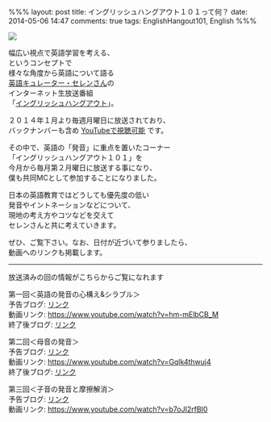 %%%
layout: post
title: イングリッシュハングアウト１０１って何？
date: 2014-05-06 14:47
comments: true
tags: EnglishHangout101, English
%%%

<img src="/assets/images/common/english-hangout101-logo.jpeg" />

幅広い視点で英語学習を考える、<br />
というコンセプトで<br />
様々な角度から英語について語る<br />
[英語キュレーター・セレンさん](http://cellen.jp/)の<br />
インターネット生放送番組<br />
「[イングリッシュハングアウト](http://wailingual.jp/column/hangout.html)」。

２０１４年１月より毎週月曜日に放送されており、<br />
バックナンバーも含め [YouTubeで視聴可能](https://www.youtube.com/channel/UC5bDl45j5grWyL2QYo_XyKw) です。

その中で、英語の「発音」に重点を置いたコーナー<br />
「イングリッシュハングアウト１０１」を<br />
今月から毎月第２月曜日に放送する事になり、<br />
僕も共同MCとして参加することになりました。

日本の英語教育ではどうしても優先度の低い<br />
発音やイントネーションなどについて、<br />
現地の考え方やコツなどを交えて<br />
セレンさんと共に考えていきます。

ぜひ、ご覧下さい。なお、日付が近づいて参りましたら、<br />
動画へのリンクも掲載します。

<hr />

放送済みの回の情報がこちらからご覧になれます

第一回＜英語の発音の心構え&シラブル＞<br />
予告ブログ: <a href="/2014/05/12/english-hangout-101-1/">リンク</a><br />
動画リンク: <a href="https://www.youtube.com/watch?v=hm-mElbCB_M">https://www.youtube.com/watch?v=hm-mElbCB_M</a><br />
終了後ブログ: <a href="/2014/05/12/english-hangout-101-1-postmortem/">リンク</a>

第二回＜母音の発音＞<br />
予告ブログ: <a href="/2014/06/08/english-hangout-101-2/">リンク</a><br />
動画リンク: <a href="https://www.youtube.com/watch?v=Gqlk4thwuj4">https://www.youtube.com/watch?v=Gqlk4thwuj4</a><br />
終了後ブログ: <a href="/2014/06/11/english-hangout-101-2-postmortem/">リンク</a>

第三回＜子音の発音と摩擦解消＞<br />
予告ブログ: <a href="/2014/07/14/english-hangout-101-3/">リンク</a><br />
動画リンク: <a href="https://www.youtube.com/watch?v=b7oJI2rfBI0">https://www.youtube.com/watch?v=b7oJI2rfBI0</a><br />

